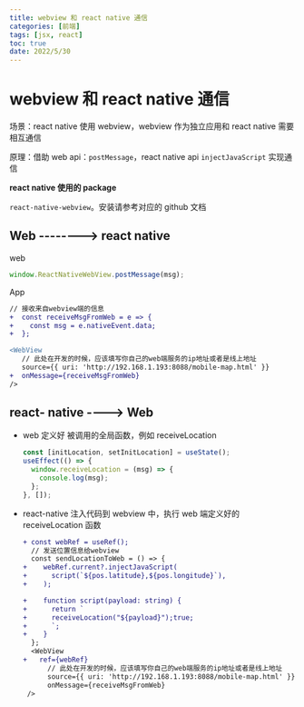 ```yaml
---
title: webview 和 react native 通信
categories: [前端]
tags: [jsx, react]
toc: true
date: 2022/5/30
---
```


# webview 和 react native 通信

场景：react native 使用 webview，webview 作为独立应用和 react native 需要相互通信

原理：借助 web api：`postMessage`，react native api `injectJavaScript` 实现通信

<!-- more -->

**react native 使用的 package**

`react-native-webview`。安装请参考对应的 github 文档

## Web --------> react native

web

```js
window.ReactNativeWebView.postMessage(msg);
```

App

```diff
// 接收来自webview端的信息
+  const receiveMsgFromWeb = e => {
+    const msg = e.nativeEvent.data;
+  };

<WebView
   // 此处在开发的时候，应该填写你自己的web端服务的ip地址或者是线上地址
   source={{ uri: 'http://192.168.1.193:8088/mobile-map.html' }}
+  onMessage={receiveMsgFromWeb}
/>
```

## react- native ----> Web

- web 定义好 被调用的全局函数，例如 receiveLocation

  ```js
  const [initLocation, setInitLocation] = useState();
  useEffect(() => {
    window.receiveLocation = (msg) => {
      console.log(msg);
    };
  }, []);
  ```

- react-native 注入代码到 webview 中，执行 web 端定义好的 receiveLocation 函数

  ```diff
  + const webRef = useRef();
    // 发送位置信息给webview
    const sendLocationToWeb = () => {
  +    webRef.current?.injectJavaScript(
  +      script(`${pos.latitude},${pos.longitude}`),
  +    );

  +    function script(payload: string) {
  +      return `
  +      receiveLocation("${payload}");true;
  +      `;
  +    }
    };
   	<WebView
  +   ref={webRef}
    	// 此处在开发的时候，应该填写你自己的web端服务的ip地址或者是线上地址
    	source={{ uri: 'http://192.168.1.193:8088/mobile-map.html' }}
    	onMessage={receiveMsgFromWeb}
   />
  ```
